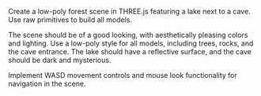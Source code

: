 Create a low-poly forest scene in THREE.js featuring a lake next to a cave. Use raw primitives to build all models.

The scene should be of a good looking, with aesthetically pleasing colors and lighting. Use a low-poly style for all models, including trees, rocks, and the cave entrance. The lake should have a reflective surface, and the cave should be dark and mysterious.

Implement WASD movement controls and mouse look functionality for navigation in the scene.